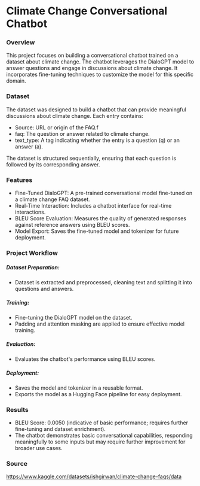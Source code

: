 # Climate Change Conversational Chatbot

### Overview

This project focuses on building a conversational chatbot trained on a dataset about climate change. The chatbot leverages the DialoGPT model to answer questions and engage in discussions about climate change. It incorporates fine-tuning techniques to customize the model for this specific domain.

### Dataset

The dataset was designed to build a chatbot that can provide meaningful discussions about climate change. Each entry contains:

- Source: URL or origin of the FAQ.f
- faq: The question or answer related to climate change.
- text_type: A tag indicating whether the entry is a question (q) or an answer (a).

The dataset is structured sequentially, ensuring that each question is followed by its corresponding answer.

### Features

- Fine-Tuned DialoGPT: A pre-trained conversational model fine-tuned on a climate change FAQ dataset.
- Real-Time Interaction: Includes a chatbot interface for real-time interactions.
- BLEU Score Evaluation: Measures the quality of generated responses against reference answers using BLEU scores.
- Model Export: Saves the fine-tuned model and tokenizer for future deployment.

### Project Workflow

##### Dataset Preparation:
- Dataset is extracted and preprocessed, cleaning text and splitting it into questions and answers.

##### Training:
- Fine-tuning the DialoGPT model on the dataset.
- Padding and attention masking are applied to ensure effective model training.

##### Evaluation:
- Evaluates the chatbot's performance using BLEU scores.
##### Deployment:
- Saves the model and tokenizer in a reusable format.
- Exports the model as a Hugging Face pipeline for easy deployment.

### Results

- BLEU Score: 0.0050 (indicative of basic performance; requires further fine-tuning and dataset enrichment).
- The chatbot demonstrates basic conversational capabilities, responding meaningfully to some inputs but may require further improvement for broader use cases.

### Source

https://www.kaggle.com/datasets/ishgirwan/climate-change-faqs/data
